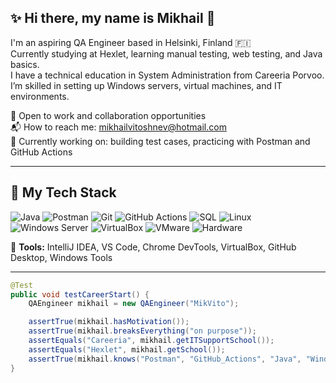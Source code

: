 ## ✨ Hi there, my name is Mikhail 👋  

I'm an aspiring QA Engineer based in Helsinki, Finland 🇫🇮    
Currently studying at Hexlet, learning manual testing, web testing, and Java basics.  
I have a technical education in System Administration from Careeria Porvoo.      
I’m skilled in setting up Windows servers, virtual machines, and IT environments.    

💼 Open to work and collaboration opportunities  
📬 How to reach me: mikhailvitoshnev@hotmail.com   
🌱 Currently working on: building test cases, practicing with Postman and GitHub Actions  

---

## 🧰 My Tech Stack

![Java](https://img.shields.io/badge/-Java-007396?logo=java&logoColor=white&style=flat-square)
![Postman](https://img.shields.io/badge/-Postman-FF6C37?logo=postman&logoColor=white&style=flat-square)
![Git](https://img.shields.io/badge/-Git-F05032?logo=git&logoColor=white&style=flat-square)
![GitHub Actions](https://img.shields.io/badge/-GitHub%20Actions-2088FF?logo=github-actions&logoColor=white&style=flat-square)
![SQL](https://img.shields.io/badge/-SQL-4479A1?logo=postgresql&logoColor=white&style=flat-square)
![Linux](https://img.shields.io/badge/-Linux-FCC624?logo=linux&logoColor=black&style=flat-square)
![Windows Server](https://img.shields.io/badge/-Windows%20Server-0078D6?logo=windows&logoColor=white&style=flat-square)
![VirtualBox](https://img.shields.io/badge/-VirtualBox-183A61?logo=virtualbox&logoColor=white&style=flat-square)
![VMware](https://img.shields.io/badge/-VMware-607078?logo=vmware&logoColor=white&style=flat-square)
![Hardware](https://img.shields.io/badge/-PC%20Hardware%20Support-555555?style=flat-square)  

🧪 **Tools:** IntelliJ IDEA, VS Code, Chrome DevTools, VirtualBox, GitHub Desktop, Windows Tools

---

```java
@Test
public void testCareerStart() {
    QAEngineer mikhail = new QAEngineer("MikVito");

    assertTrue(mikhail.hasMotivation());
    assertTrue(mikhail.breaksEverything("on purpose"));
    assertEquals("Careeria", mikhail.getITSupportSchool());
    assertEquals("Hexlet", mikhail.getSchool());
    assertTrue(mikhail.knows("Postman", "GitHub_Actions", "Java", "Windows_Server", "PC_Hardware"));
}
